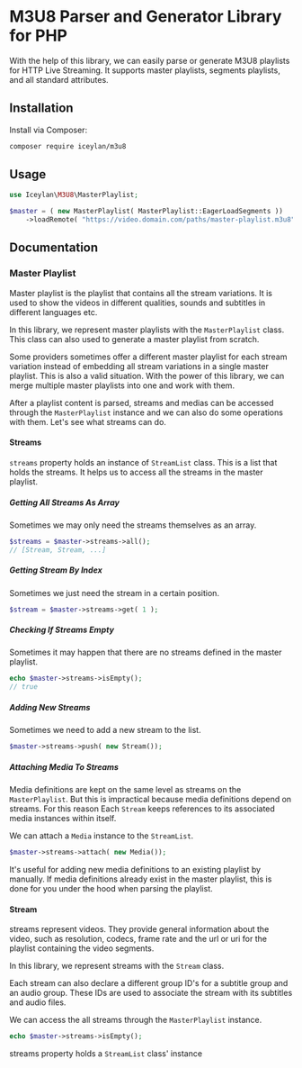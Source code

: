 # M3U8 Parser and Generator Library for PHP
With the help of this library, we can easily parse or generate M3U8 playlists for HTTP Live Streaming. It supports master playlists, segments playlists, and all standard attributes.

## Installation
Install via Composer:

```bash
composer require iceylan/m3u8
```

## Usage
```php
use Iceylan\M3U8\MasterPlaylist;

$master = ( new MasterPlaylist( MasterPlaylist::EagerLoadSegments ))
	->loadRemote( "https://video.domain.com/paths/master-playlist.m3u8" );
```

## Documentation
### Master Playlist
Master playlist is the playlist that contains all the stream variations. It is used to show the videos in different qualities, sounds and subtitles in different languages etc.

In this library, we represent master playlists with the `MasterPlaylist` class. This class can also used to generate a master playlist from scratch.

Some providers sometimes offer a different master playlist for each stream variation instead of embedding all stream variations in a single master playlist. This is also a valid situation. With the power of this library, we can merge multiple master playlists into one and work with them.

After a playlist content is parsed, streams and medias can be accessed through the `MasterPlaylist` instance and we can also do some operations with them. Let's see what streams can do.

#### Streams
`streams` property holds an instance of `StreamList` class. This is a list that holds the streams. It helps us to access all the streams in the master playlist.

##### Getting All Streams As Array
Sometimes we may only need the streams themselves as an array.

```php
$streams = $master->streams->all();
// [Stream, Stream, ...]
```

##### Getting Stream By Index
Sometimes we just need the stream in a certain position.

```php
$stream = $master->streams->get( 1 );
```

##### Checking If Streams Empty
Sometimes it may happen that there are no streams defined in the master playlist.

```php
echo $master->streams->isEmpty();
// true
```

##### Adding New Streams
Sometimes we need to add a new stream to the list.

```php
$master->streams->push( new Stream());
```

##### Attaching Media To Streams
Media definitions are kept on the same level as streams on the `MasterPlaylist`. But this is impractical because media definitions depend on streams. For this reason Each `Stream` keeps references to its associated media instances within itself.

We can attach a `Media` instance to the `StreamList`.

```php
$master->streams->attach( new Media());
```

It's useful for adding new media definitions to an existing playlist by manually. If media definitions already exist in the master playlist, this is done for you under the hood when parsing the playlist.

#### Stream
streams represent videos. They provide general information about the video, such as resolution, codecs, frame rate and the url or uri for the playlist containing the video segments.

In this library, we represent streams with the `Stream` class.

Each stream can also declare a different group ID's for a subtitle group and an audio group. These IDs are used to associate the stream with its subtitles and audio files.

We can access the all streams through the `MasterPlaylist` instance.

```php
echo $master->streams->isEmpty();
```

streams property holds a `StreamList` class' instance 